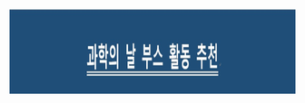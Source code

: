 <html>
  <head>
    <meta charset="utf-8">
    <meta name="viewpoint" content="width=device-width, initial-scale=1.0">
    <p><img src="main_board.jpg" width="1519" height="150"></p>
  </head>
  <body>
    <power></power>
  </body>
</html>
